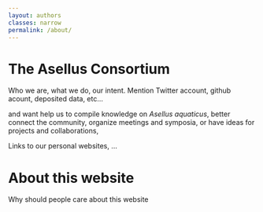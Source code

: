```yaml
---
layout: authors
classes: narrow
permalink: /about/ 
---
```




# The Asellus Consortium

Who we are, what we do, our intent. Mention Twitter account, github acount, deposited data, etc...


and want help us to compile knowledge on _Asellus aquaticus_, better connect the community, organize meetings and symposia, or have ideas for projects and collaborations, 

Links to our personal websites, ...


# About this website

Why should people care about this website